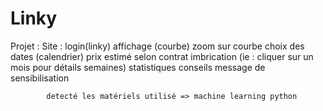 # Linky
Projet :
    Site :
        login(linky)
        affichage (courbe)
            zoom sur courbe
            choix des dates (calendrier)
            prix estimé selon contrat
            imbrication (ie : cliquer sur un mois pour détails semaines)
            statistiques
            conseils
            message de sensibilisation

            detecté les matériels utilisé => machine learning python
